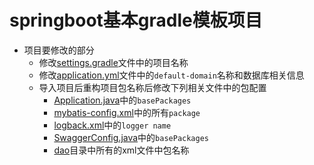 # springboot基本gradle模板项目

- 项目要修改的部分
  - 修改[settings.gradle](/springboot_gradle_basic/settings.gradle)文件中的项目名称
  - 修改[application.yml](/springboot_gradle_basic/src/main/resources/application.yml)文件中的`default-domain`名称和数据库相关信息
  - 导入项目后重构项目包名称后修改下列相关文件中的包配置
    - [Application.java](/springboot_gradle_basic/src/main/java/top/huhuiyu/springboot/gradle/basic/Application.java)中的`basePackages`
    - [mybatis-config.xml](/springboot_gradle_basic/src/main/resources/mybatis-config.xml)中的所有`package`
    - [logback.xml](/springboot_gradle_basic/src/main/resources/logback.xml)中的`logger name`
    - [SwaggerConfig.java](/springboot_gradle_basic/src/main/java/top/huhuiyu/springboot/gradle/basic/config/SwaggerConfig.java)中的`basePackages`
    - [dao](/springboot_gradle_basic/src/main/resources/top/huhuiyu/springboot/gradle/basic/dao/)目录中所有的xml文件中包名称